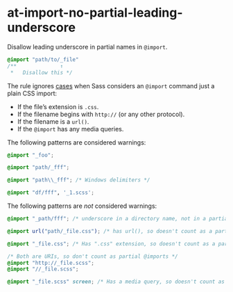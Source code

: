 # at-import-no-partial-leading-underscore

Disallow leading underscore in partial names in `@import`.

```scss
@import "path/to/_file"
/**              ↑
 *   Disallow this */
```

The rule ignores [cases](http://sass-lang.com/documentation/file.SASS_REFERENCE.html#import) when Sass considers an `@import` command just a plain CSS import:

* If the file’s extension is `.css`.
* If the filename begins with `http://` (or any other protocol).
* If the filename is a `url()`.
* If the `@import` has any media queries.


The following patterns are considered warnings:

```scss
@import "_foo";
```

```scss
@import "path/_fff";
```

```scss
@import "path\\_fff"; /* Windows delimiters */
```

```scss
@import "df/fff", '_1.scss';
```

The following patterns are *not* considered warnings:

```scss
@import "_path/fff"; /* underscore in a directory name, not in a partial name */
```

```scss
@import url("path/_file.css"); /* has url(), so doesn't count as a partial @import */
```

```scss
@import "_file.css"; /* Has ".css" extension, so doesn't count as a partial @import */
```

```scss
/* Both are URIs, so don't count as partial @imports */
@import "http://_file.scss";
@import "//_file.scss";
```

```scss
@import "_file.scss" screen; /* Has a media query, so doesn't count as a partial @import */
```
